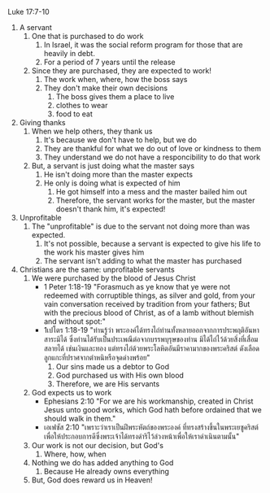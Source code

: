 
Luke 17:7-10

1. A servant
    1. One that is purchased to do work
        1. In Israel, it was the social reform program for those that are heavily in debt.
        2. For a period of 7 years until the release
    2. Since they are purchased, they are expected to work!
        1. The work when, where, how the boss says
        2. They don't make their own decisions
            1. The boss gives them a place to live
            2. clothes to wear
            3. food to eat
2. Giving thanks
    1. When we help others, they thank us
        1. It's because we don't have to help, but we do
        2. They are thankful for what we do out of love or kindness to them
        3. They understand we do not have a responcibility to do that work
    2. But, a servant is just doing what the master says
        1. He isn't doing more than the master expects
        2. He only is doing what is expected of him
            1. He got himself into a mess and the master bailed him out
            2. Therefore, the servant works for the master, but the master doesn't thank him, it's expected!
3. Unprofitable
    1. The "unprofitable" is due to the servant not doing more than was expected.
        1. It's not possible, because a servant is expected to give his life to the work his master gives him
        2. The servant isn't adding to what the master has purchased
4. Christians are the same: unprofitable servants
    1. We were purchased by the blood of Jesus Christ
        - 1 Peter 1:18-19 "Forasmuch as ye know that ye were not redeemed with corruptible things, as silver and gold, from your vain conversation received by tradition from your fathers; But with the precious blood of Christ, as of a lamb without blemish and without spot:"
        - 1เปโตร 1:18-19 "ท่านรู้ว่า พระองค์ได้ทรงไถ่ท่านทั้งหลายออกจากการประพฤติอันหาสาระมิได้ ซึ่งท่านได้รับเป็นประเพณีต่อจากบรรพบุรุษของท่าน มิได้ไถ่ไว้ด้วยสิ่งที่เสื่อมสลายได้ เช่นเงินและทอง แต่ทรงไถ่ด้วยพระโลหิตอันมีราคามากของพระคริสต์ ดังเลือดลูกแกะที่ปราศจากตำหนิหรือจุดด่างพร้อย"
            1. Our sins made us a debtor to God
            2. God purchased us with His own blood
            3. Therefore, we are His servants
    2. God expects us to work
        - Ephesians 2:10 "For we are his workmanship, created in Christ Jesus unto good works, which God hath before ordained that we should walk in them."
        - เอเฟซัส 2:10 "เพราะว่าเราเป็นฝีพระหัตถ์ของพระองค์ ที่ทรงสร้างขึ้นในพระเยซูคริสต์ เพื่อให้ประกอบการดีซึ่งพระเจ้าได้ทรงดำริไว้ล่วงหน้าเพื่อให้เราดำเนินตามนั้น"
    3. Our work is not our decision, but God's
        1. Where, how, when
    4. Nothing we do has added anything to God
        1. Because He already owns everything
    5. But, God does reward us in Heaven!